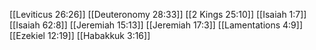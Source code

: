 [[Leviticus 26:26]]
[[Deuteronomy 28:33]]
[[2 Kings 25:10]]
[[Isaiah 1:7]]
[[Isaiah 62:8]]
[[Jeremiah 15:13]]
[[Jeremiah 17:3]]
[[Lamentations 4:9]]
[[Ezekiel 12:19]]
[[Habakkuk 3:16]]
